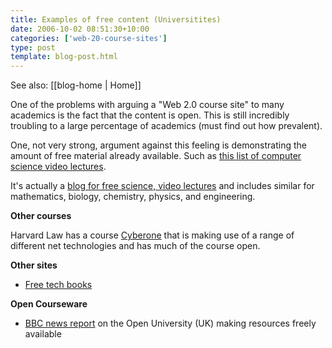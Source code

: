 ```yaml
---
title: Examples of free content (Universitites)
date: 2006-10-02 08:51:30+10:00
categories: ['web-20-course-sites']
type: post
template: blog-post.html
---
```


See also: [[blog-home | Home]]

One of the problems with arguing a "Web 2.0 course site" to many academics is the fact that the content is open. This is still incredibly troubling to a large percentage of academics (must find out how prevalent).

One, not very strong, argument against this feeling is demonstrating the amount of free material already available. Such as [this list of computer science video lectures](http://freescienceonline.blogspot.com/2006/06/free-computer-science-video-lecture_24.html).

It's actually a [blog for free science, video lectures](http://freescienceonline.blogspot.com/) and includes similar for mathematics, biology, chemistry, physics, and engineering.

**Other courses**

Harvard Law has a course [Cyberone](http://cyber.law.harvard.edu/cyberone/) that is making use of a range of different net technologies and has much of the course open.

**Other sites**

- [Free tech books](http://www.freetechbooks.com/)

**Open Courseware**

- [BBC news report](http://news.bbc.co.uk/2/hi/uk_news/education/6071230.stm) on the Open University (UK) making resources freely available
